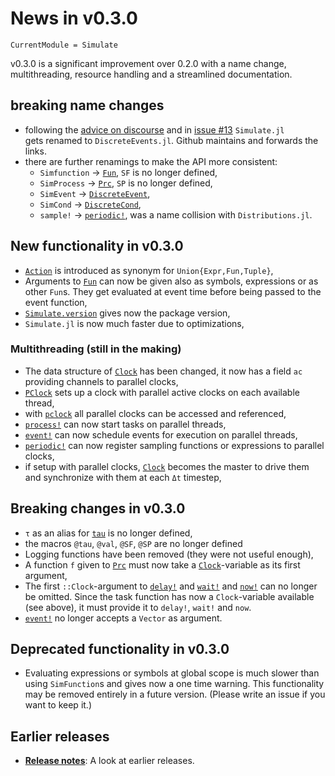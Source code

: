 # News in v0.3.0

```@meta
CurrentModule = Simulate
```
v0.3.0 is a significant improvement over 0.2.0 with a name change,
multithreading, resource handling and a streamlined documentation.

## breaking name changes
- following the [advice on discourse](https://discourse.julialang.org/t/simulate-v0-2-0-a-julia-package-for-discrete-event-simulation/31822) and in
  [issue #13](https://github.com/pbayer/Simulate.jl/issues/13) `Simulate.jl`  
  gets renamed to `DiscreteEvents.jl`. Github maintains and forwards the links.
- there are further renamings to make the API more consistent:
  - `Simfunction` → [`Fun`](@ref), `SF` is no longer defined,
  - `SimProcess` → [`Prc`](@ref), `SP` is no longer defined,
  - `SimEvent` → [`DiscreteEvent`](@ref),
  - `SimCond` → [`DiscreteCond`](@ref),
  - `sample!` → [`periodic!`](@ref), was a name collision with `Distributions.jl`.

## New functionality in v0.3.0
- [`Action`](@ref) is introduced as synonym for `Union{Expr,Fun,Tuple}`,
- Arguments to [`Fun`](@ref) can now be given also as symbols, expressions or as
  other `Fun`s. They get evaluated at event time before being
  passed to the event function,
- [`Simulate.version`](@ref) gives now the package version,
- `Simulate.jl` is now much faster due to optimizations,

### Multithreading (still in the making)
- The data structure of [`Clock`](@ref) has been changed, it now has a field
  `ac` providing channels to parallel clocks,  
- [`PClock`](@ref) sets up a clock with parallel active clocks on each available
  thread,
- with [`pclock`](@ref) all parallel clocks can be accessed and referenced,
- [`process!`](@ref) can now start tasks on parallel threads,
- [`event!`](@ref) can now schedule events for execution on parallel threads,
- [`periodic!`](@ref) can now register sampling functions or expressions to
  parallel clocks,
- if setup with parallel clocks, [`Clock`](@ref) becomes the master to drive
  them and synchronize with them at each `Δt` timestep,

## Breaking changes in v0.3.0
- `τ` as an alias for [`tau`](@ref) is no longer defined,
- the macros `@tau`, `@val`, `@SF`, `@SP` are no longer defined
- Logging functions have been removed (they were not useful enough),
- A function `f` given to [`Prc`](@ref) must now take a
  [`Clock`](@ref)-variable as its first argument,
- The first `::Clock`-argument to [`delay!`](@ref) and [`wait!`](@ref) and
  [`now!`](@ref) can no  longer be omitted. Since the task function has now a
  `Clock`-variable available (see above), it must provide it to `delay!`,
  `wait!` and `now`.
- [`event!`](@ref) no longer accepts a `Vector` as argument.

## Deprecated functionality in v0.3.0
- Evaluating expressions or symbols at global scope is much slower than using
  `SimFunction`s and gives now a one time warning. This functionality may be
  removed entirely in a future version. (Please write an issue if you want to
  keep it.)

## Earlier releases

- [**Release notes**](manual/history.md): A look at earlier releases.
